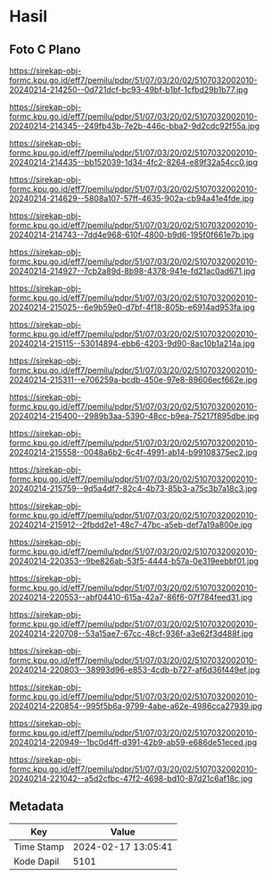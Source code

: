 # Hasil

## Foto C Plano

https://sirekap-obj-formc.kpu.go.id/eff7/pemilu/pdpr/51/07/03/20/02/5107032002010-20240214-214250--0d721dcf-bc93-49bf-b1bf-1cfbd29b1b77.jpg

https://sirekap-obj-formc.kpu.go.id/eff7/pemilu/pdpr/51/07/03/20/02/5107032002010-20240214-214345--249fb43b-7e2b-446c-bba2-9d2cdc92f55a.jpg

https://sirekap-obj-formc.kpu.go.id/eff7/pemilu/pdpr/51/07/03/20/02/5107032002010-20240214-214435--bb152039-1d34-4fc2-8264-e89f32a54cc0.jpg

https://sirekap-obj-formc.kpu.go.id/eff7/pemilu/pdpr/51/07/03/20/02/5107032002010-20240214-214629--5808a107-57ff-4635-902a-cb94a41e4fde.jpg

https://sirekap-obj-formc.kpu.go.id/eff7/pemilu/pdpr/51/07/03/20/02/5107032002010-20240214-214743--7dd4e968-610f-4800-b9d6-195f0f661e7b.jpg

https://sirekap-obj-formc.kpu.go.id/eff7/pemilu/pdpr/51/07/03/20/02/5107032002010-20240214-214927--7cb2a89d-8b98-4378-941e-fd21ac0ad671.jpg

https://sirekap-obj-formc.kpu.go.id/eff7/pemilu/pdpr/51/07/03/20/02/5107032002010-20240214-215025--6e9b59e0-d7bf-4f18-805b-e6914ad953fa.jpg

https://sirekap-obj-formc.kpu.go.id/eff7/pemilu/pdpr/51/07/03/20/02/5107032002010-20240214-215115--53014894-ebb6-4203-9d90-8ac10b1a214a.jpg

https://sirekap-obj-formc.kpu.go.id/eff7/pemilu/pdpr/51/07/03/20/02/5107032002010-20240214-215311--e706259a-bcdb-450e-97e8-89606ecf662e.jpg

https://sirekap-obj-formc.kpu.go.id/eff7/pemilu/pdpr/51/07/03/20/02/5107032002010-20240214-215400--2989b3aa-5390-48cc-b9ea-75217f895dbe.jpg

https://sirekap-obj-formc.kpu.go.id/eff7/pemilu/pdpr/51/07/03/20/02/5107032002010-20240214-215558--0048a6b2-6c4f-4991-ab14-b99108375ec2.jpg

https://sirekap-obj-formc.kpu.go.id/eff7/pemilu/pdpr/51/07/03/20/02/5107032002010-20240214-215759--9d5a4df7-82c4-4b73-85b3-a75c3b7a18c3.jpg

https://sirekap-obj-formc.kpu.go.id/eff7/pemilu/pdpr/51/07/03/20/02/5107032002010-20240214-215912--2fbdd2e1-48c7-47bc-a5eb-def7a19a800e.jpg

https://sirekap-obj-formc.kpu.go.id/eff7/pemilu/pdpr/51/07/03/20/02/5107032002010-20240214-220353--9be826ab-53f5-4444-b57a-0e319eebbf01.jpg

https://sirekap-obj-formc.kpu.go.id/eff7/pemilu/pdpr/51/07/03/20/02/5107032002010-20240214-220553--abf04410-615a-42a7-86f6-07f784feed31.jpg

https://sirekap-obj-formc.kpu.go.id/eff7/pemilu/pdpr/51/07/03/20/02/5107032002010-20240214-220708--53a15ae7-67cc-48cf-936f-a3e62f3d488f.jpg

https://sirekap-obj-formc.kpu.go.id/eff7/pemilu/pdpr/51/07/03/20/02/5107032002010-20240214-220803--38993d96-e853-4cdb-b727-af6d36f449ef.jpg

https://sirekap-obj-formc.kpu.go.id/eff7/pemilu/pdpr/51/07/03/20/02/5107032002010-20240214-220854--995f5b6a-9799-4abe-a62e-4986cca27939.jpg

https://sirekap-obj-formc.kpu.go.id/eff7/pemilu/pdpr/51/07/03/20/02/5107032002010-20240214-220949--1bc0d4ff-d391-42b9-ab59-e686de51eced.jpg

https://sirekap-obj-formc.kpu.go.id/eff7/pemilu/pdpr/51/07/03/20/02/5107032002010-20240214-221042--a5d2cfbc-47f2-4698-bd10-87d21c6af18c.jpg


## Metadata

| Key        | Value               |
| ---------- | ------------------- |
| Time Stamp | 2024-02-17 13:05:41 |
| Kode Dapil | 5101                |



